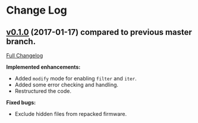 Change Log
==========

## [v0.1.0](https://github.com/op1hacks/op1-fw-repacker/tree/v0.1.0) (2017-01-17) compared to previous master branch.
[Full Changelog](https://github.com/richrd/suplemon/compare/v0.0.1...v0.1.0)

**Implemented enhancements:**

- Added `modify` mode for enabling `filter` and `iter`.
- Added some error checking and handling.
- Restructured the code.

**Fixed bugs:**

- Exclude hidden files from repacked firmware.
